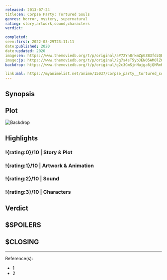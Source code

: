 ```yaml
---
released: 2013-07-24
title:en: Corpse Party: Tortured Souls
genres: horror, mystery, supernatural
rating: story,artwork,sound,characters
verdict:

completed:
seen:first: 2022-03-29T23:11:11
date:published: 2020
date:updated: 2020
image:en: https://www.themoviedb.org/t/p/original/aP72Yn8rkmZpGZB3fdzQBS3rlr6.jpg
image:jp: https://www.themoviedb.org/t/p/original/2g7s4sT5ybJENO5AMOlZ0dor4q.jpg
backdrop: https://www.themoviedb.org/t/p/original/g2c3CmSjnNujga6jQHRmH1CwFtH.jpg

link:mal: https://myanimelist.net/anime/15037/corpse_party__tortured_souls_-_bougyakusareta_tamashii_no_jukyou
---
```


## Synopsis

## Plot

![Backdrop]()

## Highlights

### !{rating:0}/10 | Story & Plot

### !{rating:1}/10 | Artwork & Animation

### !{rating:2}/10 | Sound

### !{rating:3}/10 | Characters

## Verdict

## $SPOILERS

## $CLOSING

---
Reference(s):

- 1
- 2
